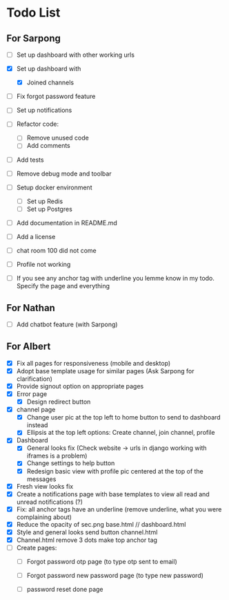 # Todo List

## For Sarpong

- [ ] Set up dashboard with other working urls
- [x] Set up dashboard with
  - [x] Joined channels
- [ ] Fix forgot password feature
- [ ] Set up notifications
- [ ] Refactor code:
  - [ ] Remove unused code
  - [ ] Add comments
- [ ] Add tests
- [ ] Remove debug mode and toolbar
- [ ] Setup docker environment
  - [ ] Set up Redis
  - [ ] Set up Postgres
- [ ] Add documentation in README.md
- [ ] Add a license
- [ ] chat room 100 did not come
- [ ] Profile not working
- [ ] If you see any anchor tag with underline you lemme know in my todo. Specify the page and everything




## For Nathan

- [ ] Add chatbot feature (with Sarpong)



## For Albert

- [x] Fix all pages for responsiveness (mobile and desktop)
- [x] Adopt base template usage for similar pages (Ask Sarpong for clarification)
- [x] Provide signout option on appropriate pages
- [x] Error page
  - [x] Design redirect button
- [x] channel page
  - [x] Change user pic at the top left to home button to send to dashboard instead
  - [x] Ellipsis at the top left options: Create channel, join channel, profile
- [x] Dashboard
  - [x] General looks fix (Check website -> urls in django working with iframes is a problem)
  - [x] Change settings to help button
  - [x] Redesign basic view with profile pic centered at the top of the messages
- [x] Fresh view looks fix
- [x] Create a notifications page with base templates to view all read and unread notifications (?)
- [x] Fix: all anchor tags have an underline (remove underline, what you were complaining about)
- [x] Reduce the opacity of sec.png base.html // dashboard.html
- [x] Style and general looks send button channel.html
- [x] Channel.html remove 3 dots make top anchor tag
- [ ] Create pages:
  - [ ] Forgot password otp page (to type otp sent to email)
  - [ ] Forgot password new password page (to type new password)
  - [ ] password reset done page


<!-- side note: i renamed basic_view.html and css to dashboard. Hence the original dashboard html and css files have been deleted. Chech github old commits if you need them -->



<!-- Put an x in the square brackets when done -->
